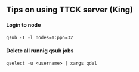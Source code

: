 ## Tips on using TTCK server (King)

#### Login to node

```unix
qsub -I -l nodes=1:ppn=32
```

#### Delete all runnig qsub jobs

```unix
qselect -u <username> | xargs qdel
```
